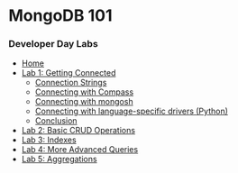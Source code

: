 <h1>MongoDB 101</h1> 
<h3>Developer Day Labs</h3>

* [Home](/)
* [Lab 1: Getting Connected](lab1/)
  * [Connection Strings](lab1/lab1-1.md)
  * [Connecting with Compass](lab1/lab1-2.md)
  * [Connecting with mongosh](lab1/lab1-3.md)
  * [Connecting with language-specific drivers (Python)](lab1/lab1-4.md)
  * [Conclusion](lab1/end.md)
* [Lab 2: Basic CRUD Operations](lab2/)
* [Lab 3: Indexes](lab3)
* [Lab 4: More Advanced Queries](lab4/)
* [Lab 5: Aggregations](lab5/)